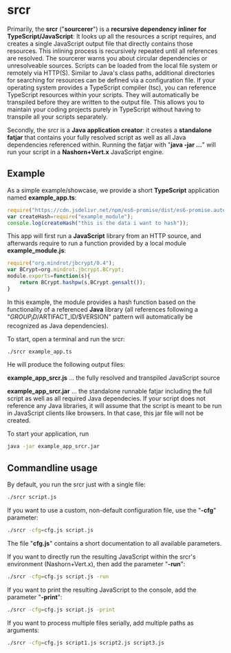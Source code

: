 # srcr

Primarily, the **srcr** ("**sourcerer**") is a **recursive dependency inliner for TypeScript/JavaScript**: It looks up all the resources a script requires, and creates a single JavaScript output file that directly contains those resources. This inlining process is recursively repeated until all references are resolved. The sourcerer warns you about circular dependencies or unresolveable sources. Scripts can be loaded from the local file system or remotely via HTTP(S). Similar to Java's class paths, additional directories for searching for resources can be defined via a configuration file. If your operating system provides a TypeScript compiler (tsc), you can reference TypeScript resources within your scripts. They will automatically be transpiled before they are written to the output file. This allows you to maintain your coding projects purely in TypeScript without having to transpile all your scripts separately.  

Secondly, the srcr is a **Java application creator**: it creates a **standalone fatjar** that contains your fully resolved script as well as all Java dependencies referenced within. Running the fatjar with "**java -jar ...**" will run your script in a **Nashorn+Vert.x** JavaScript engine.


## Example  

As a simple example/showcase, we provide a short **TypeScript** application named **example_app.ts**:

```javascript
require("https://cdn.jsdelivr.net/npm/es6-promise/dist/es6-promise.auto.min.js");
var createHash=require("example_module");
console.log(createHash("this is the data i want to hash"));
```

This app will first run a **JavaScript** library from an HTTP source, and afterwards require to run a function provided by a local module **example_module.js**:

```javascript
require("org.mindrot/jbcrypt/0.4");
var BCrypt=org.mindrot.jbcrypt.BCrypt;
module.exports=function(s){
    return BCrypt.hashpw(s,BCrypt.gensalt());
}
```

In this example, the module provides a hash function based on the functionality of a referenced **Java** library (all references following a "$GROUP_ID/$ARTIFACT_ID/$VERSION" pattern will automatically be recognized as Java dependencies).

To start, open a terminal and run the srcr:

```bash
./srcr example_app.ts
```

He will produce the following output files:  

**example_app_srcr.js** ...  the fully resolved and transpiled JavaScript source

**example_app_srcr.jar** ...  the standalone runnable fatjar including the full script as well as all required Java dependecies. If your script does not reference any Java libraries, it will assume that the script is meant to be run in JavaScript clients like browsers. In that case, this jar file will not be created.

To start your application, run

```bash
java -jar example_app_srcr.jar
```

## Commandline usage  

By default, you run the srcr just with a single file:
```bash
./srcr script.js
```

If you want to use a custom, non-default configuration file, use the "**-cfg**" parameter:
```bash
./srcr -cfg=cfg.js script.js
```
The file "**cfg.js**" contains a short documentation to all available parameters.  

If you want to directly run the resulting JavaScript within the srcr's environment (Nashorn+Vert.x), then add the parameter "**-run**":
```bash
./srcr -cfg=cfg.js script.js -run
```

If you want to print the resulting JavaScript to the console, add the parameter "**-print**":
```bash
./srcr -cfg=cfg.js script.js -print
```

If you want to process multiple files serially, add multiple paths as arguments:
```bash
./srcr -cfg=cfg.js script1.js script2.js script3.js
```
